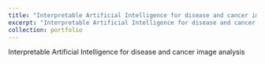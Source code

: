 ```yaml
---
title: "Interpretable Artificial Intelligence for disease and cancer image analysis"
excerpt: "Interpretable Artificial Intelligence for disease and cancer image analysis<br/><img src='/images/research5x.png'>"
collection: portfolio
---
```


Interpretable Artificial Intelligence for disease and cancer image analysis
